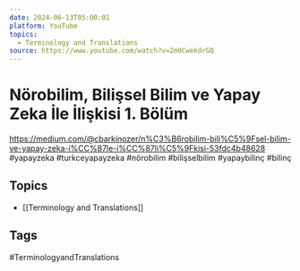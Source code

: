 ```yaml
---
date: 2024-06-13T05:00:01
platform: YouTube
topics:
  - Terminology and Translations
source: https://www.youtube.com/watch?v=2m0CwekdrGQ
---
```

# Nörobilim, Bilişsel Bilim ve Yapay Zeka İle İlişkisi 1. Bölüm

https://medium.com/@cbarkinozer/n%C3%B6robilim-bili%C5%9Fsel-bilim-ve-yapay-zeka-i%CC%87le-i%CC%87li%C5%9Fkisi-53fdc4b48628
#yapayzeka #turkceyapayzeka #nörobilim #bilişselbilim #yapaybilinç #bilinç

## Topics
- [[Terminology and Translations]]

## Tags
#TerminologyandTranslations